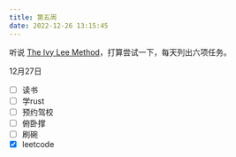 ```yaml
---
title: 第五周
date: 2022-12-26 13:15:45
---
```

听说 [The Ivy Lee Method](https://jamesclear.com/ivy-lee)，打算尝试一下，每天列出六项任务。

12月27日

- [ ] 读书
- [ ] 学rust
- [ ] 预约驾校
- [ ] 俯卧撑
- [ ] 刷碗
- [x] leetcode